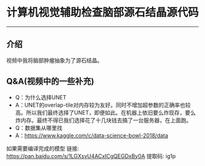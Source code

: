 # 计算机视觉辅助检查脑部源石结晶源代码
---

## 介绍
视频中我将脑部肿瘤抽象为了源石结晶。

## Q&A(视频中的一些补充)

- Q：为什么选择UNET
- A：UNET的overlap-tile对内存较为友好。同时不增加超参数的正确率也较高。所以我们最终选择了UNET，即便如此。在机器上依旧要么炸现存，要么炸内存。最终不得已我们选择花了十几块钱去搞了一台服务器，在上面跑。
- Q：数据集从哪里找
- A：https://www.kaggle.com/c/data-science-bowl-2018/data

如果需要编译完成的模型
链接: https://pan.baidu.com/s/1LGXsvU4ACxICgQEGDxBy0A 提取码: ig1p